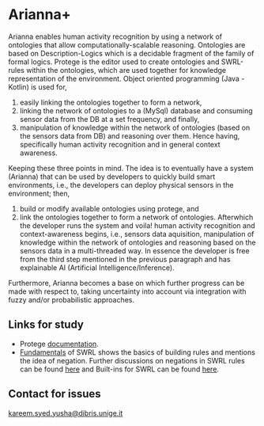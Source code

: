 # Arianna+ #

Arianna enables human activity recognition by using a network of ontologies that allow computationally-scalable reasoning. Ontologies are based on Description-Logics which is a decidable fragment of the family of formal logics. Protege is the editor used to create ontologies and SWRL-rules within the ontologies, which are used together for knowledge representation of the environment. Object oriented programming (Java - Kotlin) is used for, 
1. easily linking the ontologies together to form a network, 
2. linking the network of ontologies to a (MySql) database and consuming sensor data from the DB at a set frequency, and finally, 
3. manipulation of knowledge within the network of ontologies (based on the sensors data from DB) and reasoning over them. Hence having, specifically human activity recognition and in general context awareness.

Keeping these three points in mind. The idea is to eventually have a system (Arianna) that can be used by developers to quickly build smart environments, i.e., the developers can deploy physical sensors in the environment; then,
1. build or modify available ontologies using protege, and
2. link the ontologies together to form a network of ontologies. 
Afterwhich the developer runs the system and voila! human activity recognition and context-awareness begins, i.e., sensors data aquisition, manipulation of knowledge within the network of ontologies and reasoning based on the sensors data in a multi-threaded way. In essence the developer is free from the third step mentioned in the previous paragraph and has explainable AI (Artificial Intelligence/Inference).

Furthermore, Arianna becomes a base on which further progress can be made with respect to, taking uncertainty into account via integration with fuzzy and/or probabilistic approaches.

## Links for study ##

* Protege [documentation](http://protegeproject.github.io/protege/).
* [Fundamentals](https://github.com/protegeproject/swrlapi/wiki/SWRLLanguageFAQ#Does_SWRL_support_Negation_as_Failure) of SWRL shows the basics of building rules and mentions the idea of negation. Further discussions on negations in SWRL rules can be found [here](http://protege-project.136.n4.nabble.com/Negation-in-SWRL-rules-td4664123.html) and Built-ins for SWRL can be found [here](http://www.daml.org/swrl/proposal/builtins.html).

## Contact for issues ##

kareem.syed.yusha@dibris.unige.it 